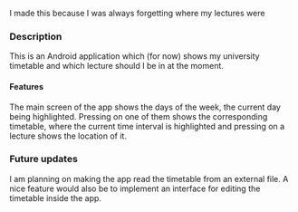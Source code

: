 I made this because I was always forgetting where my lectures were 

### Description
This is an Android application which (for now) shows my university timetable and which lecture should I be in at the moment.

#### Features
The main screen of the app shows the days of the week, the current day being highlighted. 
Pressing on one of them shows the corresponding timetable, where the current time interval is highlighted and pressing on a lecture shows the location of it.

### Future updates
I am planning on making the app read the timetable from an external file.
A nice feature would also be to implement an interface for editing the timetable inside the app.
